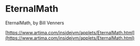 # EternalMath
EternalMath, by Bill Venners

[https://www.artima.com/insidejvm/applets/EternalMath.html](https://www.artima.com/insidejvm/applets/EternalMath.html)

